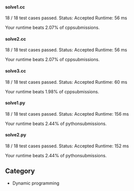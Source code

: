 #### solve1.cc

18 / 18 test cases passed.
Status: Accepted
Runtime: 56 ms

Your runtime beats 2.07% of cppsubmissions.


#### solve2.cc

18 / 18 test cases passed.
Status: Accepted
Runtime: 56 ms

Your runtime beats 2.07% of cppsubmissions.


#### solve3.cc

18 / 18 test cases passed.
Status: Accepted
Runtime: 60 ms

Your runtime beats 1.98% of cppsubmissions.


#### solve1.py

18 / 18 test cases passed.
Status: Accepted
Runtime: 156 ms

Your runtime beats 2.44% of pythonsubmissions.


#### solve2.py


18 / 18 test cases passed.
Status: Accepted
Runtime: 152 ms

Your runtime beats 2.44% of pythonsubmissions.


## Category

* Dynamic programming
